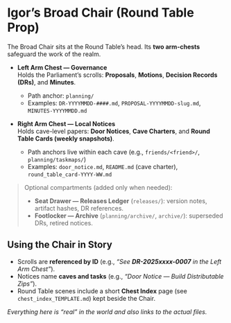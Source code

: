 # Igor’s Broad Chair (Round Table Prop)

The Broad Chair sits at the Round Table’s head. Its **two arm-chests** safeguard the work of the realm.

- **Left Arm Chest — Governance**  
  Holds the Parliament’s scrolls: **Proposals**, **Motions**, **Decision Records (DRs)**, and **Minutes**.
  - Path anchor: `planning/`
  - Examples: `DR-YYYYMMDD-####.md`, `PROPOSAL-YYYYMMDD-slug.md`, `MINUTES-YYYYMMDD.md`

- **Right Arm Chest — Local Notices**  
  Holds cave-level papers: **Door Notices**, **Cave Charters**, and **Round Table Cards (weekly snapshots)**.
  - Path anchors live within each cave (e.g., `friends/<friend>/`, `planning/taskmaps/`)
  - Examples: `door_notice.md`, `README.md` (cave charter), `round_table_card-YYYY-WW.md`

> Optional compartments (added only when needed):
> - **Seat Drawer — Releases Ledger** (`releases/`): version notes, artifact hashes, DR references.
> - **Footlocker — Archive** (`planning/archive/`, `archive/`): superseded DRs, retired notices.

## Using the Chair in Story
- Scrolls are **referenced by ID** (e.g., *“See **DR-2025xxxx-0007** in the Left Arm Chest”*).
- Notices name **caves and tasks** (e.g., *“Door Notice — Build Distributable Zips”*).
- Round Table scenes include a short **Chest Index** page (see `chest_index_TEMPLATE.md`) kept beside the Chair.

*Everything here is “real” in the world and also links to the actual files.*
